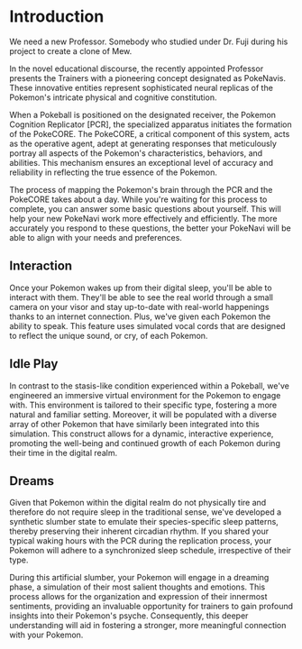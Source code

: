 # Introduction
We need a new Professor. Somebody who studied under Dr. Fuji during his project to create a clone of Mew. 

In the novel educational discourse, the recently appointed Professor presents the Trainers with a pioneering concept designated as PokeNavis. These innovative entities represent sophisticated neural replicas of the Pokemon's intricate physical and cognitive constitution.

When a Pokeball is positioned on the designated receiver, the Pokemon Cognition Replicator [PCR], the specialized apparatus initiates the formation of the PokeCORE. The PokeCORE, a critical component of this system, acts as the operative agent, adept at generating responses that meticulously portray all aspects of the Pokemon's characteristics, behaviors, and abilities. This mechanism ensures an exceptional level of accuracy and reliability in reflecting the true essence of the Pokemon.

The process of mapping the Pokemon's brain through the PCR and the PokeCORE takes about a day. While you're waiting for this process to complete, you can answer some basic questions about yourself. This will help your new PokeNavi work more effectively and efficiently. The more accurately you respond to these questions, the better your PokeNavi will be able to align with your needs and preferences.

## Interaction
Once your Pokemon wakes up from their digital sleep, you'll be able to interact with them. They'll be able to see the real world through a small camera on your visor and stay up-to-date with real-world happenings thanks to an internet connection. Plus, we've given each Pokemon the ability to speak. This feature uses simulated vocal cords that are designed to reflect the unique sound, or cry, of each Pokemon.

## Idle Play
In contrast to the stasis-like condition experienced within a Pokeball, we've engineered an immersive virtual environment for the Pokemon to engage with. This environment is tailored to their specific type, fostering a more natural and familiar setting. Moreover, it will be populated with a diverse array of other Pokemon that have similarly been integrated into this simulation. This construct allows for a dynamic, interactive experience, promoting the well-being and continued growth of each Pokemon during their time in the digital realm.

## Dreams
Given that Pokemon within the digital realm do not physically tire and therefore do not require sleep in the traditional sense, we've developed a synthetic slumber state to emulate their species-specific sleep patterns, thereby preserving their inherent circadian rhythm. If you shared your typical waking hours with the PCR during the replication process, your Pokemon will adhere to a synchronized sleep schedule, irrespective of their type.

During this artificial slumber, your Pokemon will engage in a dreaming phase, a simulation of their most salient thoughts and emotions. This process allows for the organization and expression of their innermost sentiments, providing an invaluable opportunity for trainers to gain profound insights into their Pokemon's psyche. Consequently, this deeper understanding will aid in fostering a stronger, more meaningful connection with your Pokemon.